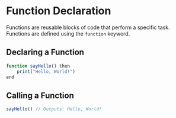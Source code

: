 # Function Declaration

Functions are reusable blocks of code that perform a specific task. Functions are defined using the `function` keyword.

## Declaring a Function

```ts
function sayHello() then
    print("Hello, World!")
end
```

## Calling a Function

```ts
sayHello() // Outputs: Hello, World!
```
